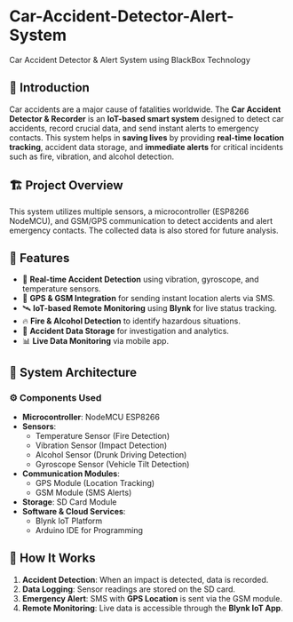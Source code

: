 # Car-Accident-Detector-Alert-System
Car Accident Detector &amp; Alert System using BlackBox Technology 

## 📌 Introduction
Car accidents are a major cause of fatalities worldwide. The **Car Accident Detector & Recorder** is an **IoT-based smart system** designed to detect car accidents, record crucial data, and send instant alerts to emergency contacts. This system helps in **saving lives** by providing **real-time location tracking**, accident data storage, and **immediate alerts** for critical incidents such as fire, vibration, and alcohol detection.

## 🏗️ Project Overview
This system utilizes multiple sensors, a microcontroller (ESP8266 NodeMCU), and GSM/GPS communication to detect accidents and alert emergency contacts. The collected data is also stored for future analysis.

## 🔧 Features
- 🚀 **Real-time Accident Detection** using vibration, gyroscope, and temperature sensors.
- 📡 **GPS & GSM Integration** for sending instant location alerts via SMS.
- 🛰️ **IoT-based Remote Monitoring** using **Blynk** for live status tracking.
- 🔥 **Fire & Alcohol Detection** to identify hazardous situations.
- 💾 **Accident Data Storage** for investigation and analytics.
- 📊 **Live Data Monitoring** via mobile app.

## 📜 System Architecture
### ⚙️ Components Used
- **Microcontroller**: NodeMCU ESP8266
- **Sensors**:
  - Temperature Sensor (Fire Detection)
  - Vibration Sensor (Impact Detection)
  - Alcohol Sensor (Drunk Driving Detection)
  - Gyroscope Sensor (Vehicle Tilt Detection)
- **Communication Modules**:
  - GPS Module (Location Tracking)
  - GSM Module (SMS Alerts)
- **Storage**: SD Card Module
- **Software & Cloud Services**:
  - Blynk IoT Platform
  - Arduino IDE for Programming

## 📲 How It Works
1. **Accident Detection**: When an impact is detected, data is recorded.
2. **Data Logging**: Sensor readings are stored on the SD card.
3. **Emergency Alert**: SMS with **GPS Location** is sent via the GSM module.
4. **Remote Monitoring**: Live data is accessible through the **Blynk IoT App**.

